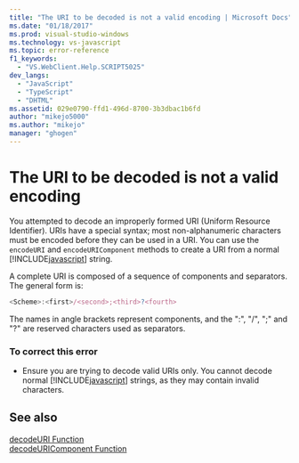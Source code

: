 ```yaml
---
title: "The URI to be decoded is not a valid encoding | Microsoft Docs"
ms.date: "01/18/2017"
ms.prod: visual-studio-windows
ms.technology: vs-javascript
ms.topic: error-reference
f1_keywords: 
  - "VS.WebClient.Help.SCRIPT5025"
dev_langs: 
  - "JavaScript"
  - "TypeScript"
  - "DHTML"
ms.assetid: 029e0790-ffd1-496d-8700-3b3dbac1b6fd
author: "mikejo5000"
ms.author: "mikejo"
manager: "ghogen"
---
```

# The URI to be decoded is not a valid encoding
You attempted to decode an improperly formed URI (Uniform Resource Identifier). URIs have a special syntax; most non-alphanumeric characters must be encoded before they can be used in a URI. You can use the `encodeURI` and `encodeURIComponent` methods to create a URI from a normal [!INCLUDE[javascript](../../javascript/includes/javascript-md.md)] string.  
  
 A complete URI is composed of a sequence of components and separators. The general form is:  
  
```JavaScript  
<Scheme>:<first>/<second>;<third>?<fourth>  
```  
  
 The names in angle brackets represent components, and the ":", "/", ";" and "?" are reserved characters used as separators.  
  
### To correct this error  
  
- Ensure you are trying to decode valid URIs only. You cannot decode normal [!INCLUDE[javascript](../../javascript/includes/javascript-md.md)] strings, as they may contain invalid characters.  
  
## See also  
 [decodeURI Function](https://developer.mozilla.org/docs/Web/JavaScript/Reference/Global_Objects/decodeuri)   
 [decodeURIComponent Function](https://developer.mozilla.org/docs/Web/JavaScript/Reference/Global_Objects/decodeuricomponent)